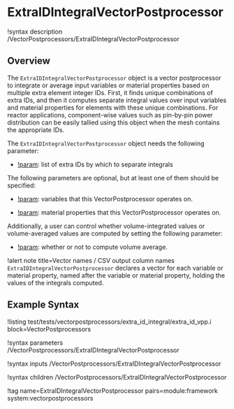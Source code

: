 # ExtraIDIntegralVectorPostprocessor

!syntax description /VectorPostprocessors/ExtraIDIntegralVectorPostprocessor


## Overview

The `ExtraIDIntegralVectorPostprocessor` object is a vector postprocessor to integrate or average input variables or material properties based on multiple extra element integer IDs.
First, it finds unique combinations of extra IDs, and then it computes separate integral values over input variables and material properties for elements with these unique combinations.
For reactor applications, component-wise values such as pin-by-pin power distribution can be easily tallied using this object when the mesh contains the appropriate IDs.

The `ExtraIDIntegralVectorPostprocessor` object needs the following parameter:

- [!param](/VectorPostprocessors/ExtraIDIntegralVectorPostprocessor/id_name): list of extra IDs by which to separate integrals

The following parameters are optional, but at least one of them should be specified:

- [!param](/VectorPostprocessors/ExtraIDIntegralVectorPostprocessor/variable): variables that this VectorPostprocessor operates on.

- [!param](/VectorPostprocessors/ExtraIDIntegralVectorPostprocessor/mat_prop): material properties that this VectorPostprocessor operates on.

Additionally, a user can control whether volume-integrated values or volume-averaged values are computed by setting the following parameter:

- [!param](/VectorPostprocessors/ExtraIDIntegralVectorPostprocessor/average): whether or not to compute volume average.

!alert note title=Vector names / CSV output column names
`ExtraIDIntegralVectorPostprocessor` declares a vector for each variable or material property, named after the variable or material property, holding the values of the integrals computed.

## Example Syntax

!listing test/tests/vectorpostprocessors/extra_id_integral/extra_id_vpp.i block=VectorPostprocessors

!syntax parameters /VectorPostprocessors/ExtraIDIntegralVectorPostprocessor

!syntax inputs /VectorPostprocessors/ExtraIDIntegralVectorPostprocessor

!syntax children /VectorPostprocessors/ExtraIDIntegralVectorPostprocessor

!tag name=ExtraIDIntegralVectorPostprocessor pairs=module:framework system:vectorpostprocessors
